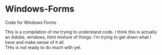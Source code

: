 Windows-Forms
=============

Code for Windows Forms

This is a compilation of me trying to understand code.  I think this is actually an 
Adobe, windows, html mixture of things.  I'm trying to get down what I have and make sense of it all.  
THis is not ready to do much with yet.

